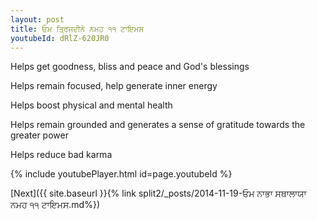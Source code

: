 ```yaml
---
layout: post
title: ਓਮ ਤ੍ਰਿਜਦੀਨੇ ਨਮਹ ੧੧ ਟਾਇਮਸ
youtubeId: dRlZ-620JR0
---
```

 
 
Helps get goodness, bliss and peace and God's blessings
 
Helps remain focused, help generate inner energy 
 
Helps boost physical and mental health 
 
Helps remain grounded and generates a sense of gratitude towards the greater power 
 
Helps reduce bad karma
 
 
 
 


{% include youtubePlayer.html id=page.youtubeId %}
 
[Next]({{ site.baseurl }}{% link  split2/_posts/2014-11-19-ਓਮ ਨਾਭਾ ਸਥਾਲਾਯਾ ਨਮਹ ੧੧ ਟਾਇਮਸ.md%})
 
